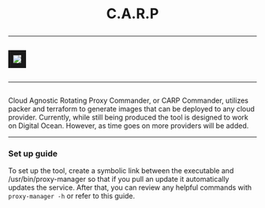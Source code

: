 <h1><p align="center">
  C.A.R.P
  <hr>
  <img src="https://github.com/user-attachments/assets/ca1dd672-dee1-4c34-ad0e-dff95a113987" border=10>
  <hr>
</p></h1>


Cloud Agnostic Rotating Proxy Commander, or CARP Commander, utilizes packer and terraform to generate images that can be deployed to any cloud provider. Currently, while still being produced the tool is designed to work on Digital Ocean. However, as time goes on more providers will be added. 

---
### Set up guide
To set up the tool, create a symbolic link between the executable and /usr/bin/proxy-manager so that if you pull an update it automatically updates the service.
After that, you can review any helpful commands with `proxy-manager -h` or refer to this guide.
